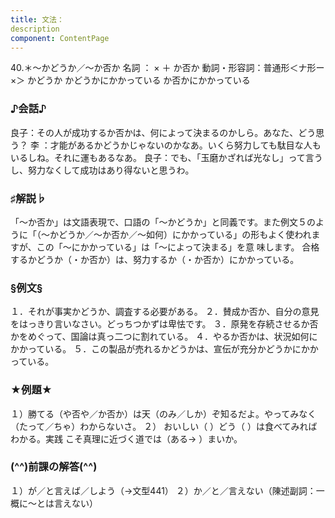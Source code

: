 ```yaml
---
title: 文法：
description
component: ContentPage
---
```



40.＊～かどうか／～か否か
名詞 ： × ＋ か否か 動詞・形容詞：普通形＜ナ形ー×＞ かどうか
かどうかにかかっている
か否かにかかっている

### ♪会話♪
良子：その人が成功するか否かは、何によって決まるのかしら。あなた、どう思う？
李 ：才能があるかどうかじゃないのかなあ。いくら努力しても駄目な人もいるしね。それに運もあるなあ。 良子：でも、「玉磨かざれば光なし」って言うし、努力なくして成功はあり得ないと思うわ。

### ♯解説♭
「～か否か」は文語表現で、口語の「～かどうか」と同義です。また例文５のように「（～かどうか／～か否か／～如何）にかかっている」の形もよく使われますが、この「～にかかっている」は「～によって決まる」を意 味します。
合格するかどうか（・か否か）は、努力するか（・か否か）にかかっている。

### §例文§
１．それが事実かどうか、調査する必要がある。
２．賛成か否か、自分の意見をはっきり言いなさい。どっちつかずは卑怯です。
３．原発を存続させるか否かをめぐって、国論は真っ二つに割れている。
４．やるか否かは、状況如何にかかっている。
５．この製品が売れるかどうかは、宣伝が充分かどうかにかかっている。

### ★例題★
１）勝てる（や否や／か否か）は天（のみ／しか）ぞ知るだよ。やってみなく（たって／ちゃ）わからないさ。
２） おいしい（ ）どう（ ）は食べてみればわかる。実践 こそ真理に近づく道では（ある→ ）まいか。        

### (^^)前課の解答(^^)
１）が／と言えば／しよう（→文型441）
２）か／と／言えない（陳述副詞：一概に～とは言えない）
